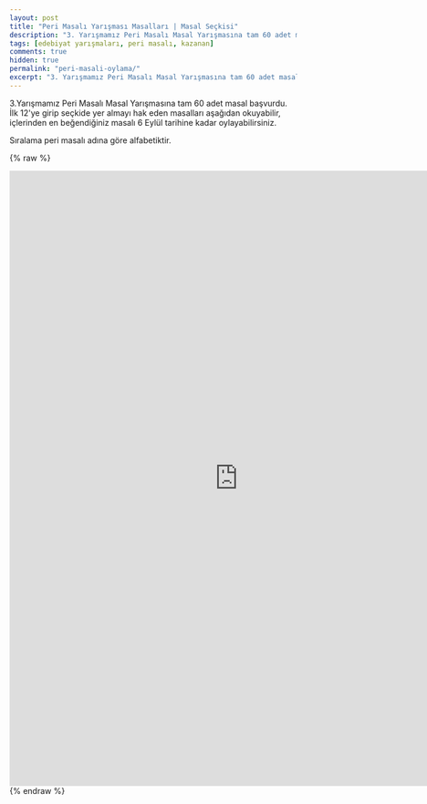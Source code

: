 ```yaml
---
layout: post
title: "Peri Masalı Yarışması Masalları | Masal Seçkisi"
description: "3. Yarışmamız Peri Masalı Masal Yarışmasına tam 60 adet masal başvurdu. İlk 12'ye girip seçkide yer almayı hak eden masalları aşağıdan okuyabilir, içlerinden en beğendiğiniz masalı 6 Eylül tarihine kadar oylayabilirsiniz."
tags: [edebiyat yarışmaları, peri masalı, kazanan]
comments: true
hidden: true
permalink: "peri-masali-oylama/"
excerpt: "3. Yarışmamız Peri Masalı Masal Yarışmasına tam 60 adet masal başvurdu. İlk 12'ye girip seçkide yer almayı hak eden masalları aşağıdan okuyabilir, içlerinden en beğendiğiniz masalı 6 Eylül tarihine kadar oylayabilirsiniz."
---
```


3.Yarışmamız Peri Masalı Masal Yarışmasına tam 60 adet masal başvurdu. İlk 12'ye girip seçkide yer almayı hak eden masalları aşağıdan okuyabilir, içlerinden en beğendiğiniz masalı 6 Eylül tarihine kadar oylayabilirsiniz.

Sıralama peri masalı adına göre alfabetiktir.

{% raw %}
<iframe src="https://docs.google.com/forms/d/e/1FAIpQLScG7lAif8YbBIuitOfbud1Pm1GRTgE8LEkx95oacrYmY8cIcg/viewform?embedded=true" width="800" height="1080" frameborder="0" marginheight="0" marginwidth="0">Loading…</iframe>
{% endraw %}